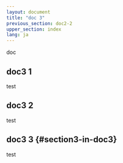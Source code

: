 ```yaml
---
layout: document
title: "doc 3"
previous_section: doc2-2
upper_section: index
lang: ja
---
```

doc

## doc3 1
test

## doc3 2
test

## doc3 3 {#section3-in-doc3}
test
